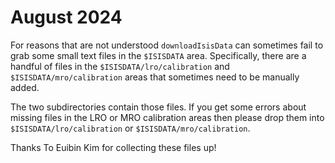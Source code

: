 
# August 2024

For reasons that are not understood ```downloadIsisData``` can sometimes fail to grab some small text files in the ```$ISISDATA``` area. Specifically, there are a handful of files in the ```$ISISDATA/lro/calibration``` and ```$ISISDATA/mro/calibration``` areas that sometimes need to be manually added. 

The two subdirectories contain those files. If you get some errors about missing files in the LRO or MRO calibration areas then please drop them into ```$ISISDATA/lro/calibration``` or ```$ISISDATA/mro/calibration```.

Thanks To Euibin Kim for collecting these files up!
